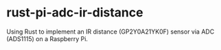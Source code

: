# rust-pi-adc-ir-distance
Using Rust to implement an IR distance (GP2Y0A21YK0F) sensor via ADC (ADS1115) on a Raspberry Pi.
